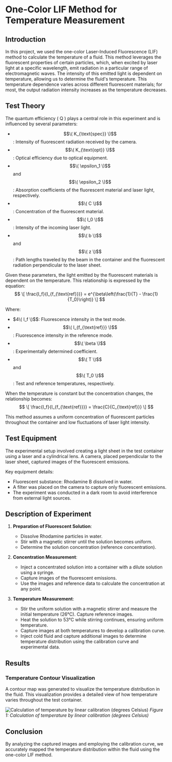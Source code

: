 # One-Color LIF Method for Temperature Measurement

## Introduction
In this project, we used the one-color Laser-Induced Fluorescence (LIF) method to calculate the temperature of a fluid. This method leverages the fluorescent properties of certain particles, which, when excited by laser light at a specific wavelength, emit radiation in a particular range of electromagnetic waves. The intensity of this emitted light is dependent on temperature, allowing us to determine the fluid's temperature. This temperature dependence varies across different fluorescent materials; for most, the output radiation intensity increases as the temperature decreases.

## Test Theory
The quantum efficiency \( Q \) plays a central role in this experiment and is influenced by several parameters:

- $$\( K_{\text{spec}} \)$$: Intensity of fluorescent radiation received by the camera.
- $$\( K_{\text{opt}} \)$$: Optical efficiency due to optical equipment.
- $$\( \epsilon_1 \)$$ and $$\( \epsilon_2 \)$$: Absorption coefficients of the fluorescent material and laser light, respectively.
- $$\( C \)$$: Concentration of the fluorescent material.
- $$\( I_0 \)$$: Intensity of the incoming laser light.
- $$\( b \)$$ and $$\( z \)$$: Path lengths traveled by the beam in the container and the fluorescent radiation perpendicular to the laser sheet.

Given these parameters, the light emitted by the fluorescent materials is dependent on the temperature. This relationship is expressed by the equation:
$$
\[
\frac{I_f}{I_{f_{\text{ref}}}} = e^{\beta\left(\frac{1}{T} - \frac{1}{T_0}\right)}
\]
$$

Where:

- $4\( I_f \)$$: Fluorescence intensity in the test mode.
- $$\( I_{f_{\text{ref}}} \)$$: Fluorescence intensity in the reference mode.
- $$\( \beta \)$$: Experimentally determined coefficient.
- $$\( T \)$$ and $$\( T_0 \)$$: Test and reference temperatures, respectively.

When the temperature is constant but the concentration changes, the relationship becomes:
$$
\[
\frac{I_f}{I_{f_{\text{ref}}}} = \frac{C}{C_{\text{ref}}}
\]
$$

This method assumes a uniform concentration of fluorescent particles throughout the container and low fluctuations of laser light intensity.

## Test Equipment
The experimental setup involved creating a light sheet in the test container using a laser and a cylindrical lens. A camera, placed perpendicular to the laser sheet, captured images of the fluorescent emissions. 

Key equipment details:
- Fluorescent substance: Rhodamine B dissolved in water.
- A filter was placed on the camera to capture only fluorescent emissions.
- The experiment was conducted in a dark room to avoid interference from external light sources.

## Description of Experiment
1. **Preparation of Fluorescent Solution**:
    - Dissolve Rhodamine particles in water.
    - Stir with a magnetic stirrer until the solution becomes uniform.
    - Determine the solution concentration (reference concentration).

2. **Concentration Measurement**:
    - Inject a concentrated solution into a container with a dilute solution using a syringe.
    - Capture images of the fluorescent emissions.
    - Use the images and reference data to calculate the concentration at any point.

3. **Temperature Measurement**:
    - Stir the uniform solution with a magnetic stirrer and measure the initial temperature (26°C). Capture reference images.
    - Heat the solution to 53°C while stirring continues, ensuring uniform temperature.
    - Capture images at both temperatures to develop a calibration curve.
    - Inject cold fluid and capture additional images to determine temperature distribution using the calibration curve and experimental data.

## Results

### Temperature Contour Visualization
A contour map was generated to visualize the temperature distribution in the fluid. This visualization provides a detailed view of how temperature varies throughout the test container.

![Calculation of temperature by linear calibration (degrees Celsius)](/assets/img/posts/projects/lif_1.png)
*Figure 1: Calculation of temperature by linear calibration (degrees Celsius)*

## Conclusion
By analyzing the captured images and employing the calibration curve, we accurately mapped the temperature distribution within the fluid using the one-color LIF method.
